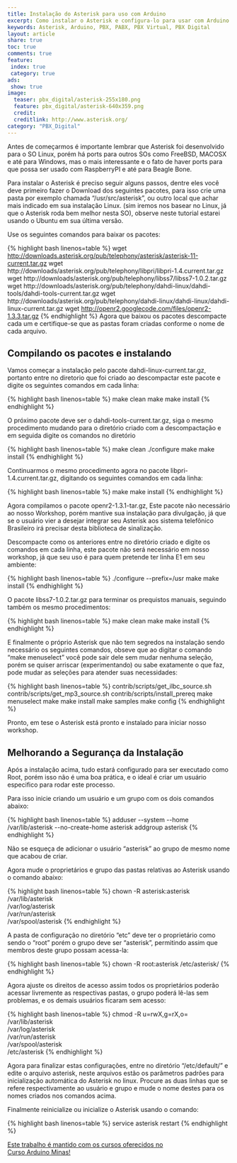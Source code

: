 ```yaml
---
title: Instalação do Asterisk para uso com Arduino
excerpt: Como instalar o Asterisk e configura-lo para usar com Arduino
keywords: Asterisk, Arduino, PBX, PABX, PBX Virtual, PBX Digital
layout: article
share: true
toc: true
comments: true
feature:
 index: true
 category: true
ads: 
 show: true
image:
  teaser: pbx_digital/asterisk-255x180.png
  feature: pbx_digital/asterisk-640x359.png
  credit: 
  creditlink: http://www.asterisk.org/
category: "PBX_Digital"
---
```

Antes de começarmos é importante lembrar que Asterisk foi desenvolvido para o SO Linux, porém há ports para outros SOs como FreeBSD, MACOSX e até para Windows, mas o mais interessante e o fato de haver ports para que possa ser usado com RaspberryPI e até para Beagle Bone.

Para instalar o Asterisk é preciso seguir alguns passos, dentre eles você deve primeiro fazer o Download dos seguintes pacotes, para isso crie uma pasta por exemplo chamada “/usr/src/asterisk”, ou outro local que achar mais indicado em sua instalação Linux. (sim iremos nos basear no Linux, já que o Asterisk roda bem melhor nesta SO), observe neste tutorial estarei usando o Ubuntu em sua última versão.

Use os seguintes comandos para baixar os pacotes:

{% highlight bash linenos=table %}
wget http://downloads.asterisk.org/pub/telephony/asterisk/asterisk-11-current.tar.gz
wget http://downloads/asterisk.org/pub/telephony/libpri/libpri-1.4.current.tar.gz
wget http://downloads/asterisk.org/pub/telephony/libss7/libss7-1.0.2.tar.gz
wget http://downloads/asterisk.org/pub/telephony/dahdi-linux/dahdi-tools/dahdi-tools-current.tar.gz
wget http://downloads/asterisk.org/pub/telephony/dahdi-linux/dahdi-linux/dahdi-linux-current.tar.gz
wget http://openr2.googlecode.com/files/openr2-1.3.3.tar.gz
{% endhighlight %}
Agora que baixou os pacotes descompacte cada um e certifique-se que as pastas foram criadas conforme o nome de cada arquivo.

## Compilando os pacotes e instalando

Vamos começar a instalação pelo pacote dahdi-linux-current.tar.gz, portanto entre no diretorio que foi criado ao descompactar este pacote e digite os seguintes comandos em cada linha:

{% highlight bash linenos=table %}
make clean
make
make install
{% endhighlight %}

O próximo pacote deve ser o dahdi-tools-current.tar.gz, siga o mesmo procedimento mudando para o diretório criado com a descompactação e em seguida digite os comandos no diretório

{% highlight bash linenos=table %}
make clean
./configure
make
make install
{% endhighlight %}

Continuarmos o mesmo procedimento agora no pacote libpri-1.4.current.tar.gz, digitando os seguintes comandos em cada linha:

{% highlight bash linenos=table %}
make
make install
{% endhighlight %}

Agora compilamos o pacote openr2-1.3.1-tar.gz, Este pacote não necessário ao nosso Workshop, porém mantive sua instalação para divulgação, já que se o usuário vier a desejar integrar seu Asterisk aos sistema telefônico Brasileiro irá precisar desta biblioteca de sinalização.

Descompacte como os anteriores entre no diretório criado e digite os comandos em cada linha, este pacote não será necessário em nosso workshop, já que seu uso é para quem pretende ter linha E1 em seu ambiente:

{% highlight bash linenos=table %}
./configure --prefix=/usr
make
make install
{% endhighlight %}

O pacote libss7-1.0.2.tar.gz para terminar os prequistos manuais, seguindo também os mesmo procedimentos:

{% highlight bash linenos=table %}
make clean
make
make install
{% endhighlight %}

E finalmente o próprio Asterisk que não tem segredos na instalação sendo necessário os seguintes comandos, obseve que ao digitar o comando “make menuselect” você pode sair dele sem mudar nenhuma seleção, porém se quiser arriscar (experimentando) ou sabe exatamente o que faz, pode mudar as seleções para atender suas necessidades:

{% highlight bash linenos=table %}
contrib/scripts/get_ilbc_source.sh
contrib/scripts/get_mp3_source.sh
contrib/scripts/install_prereq
make menuselect
make
make install
make samples
make config
{% endhighlight %} 

Pronto, em tese o Asterisk está pronto e instalado para iniciar nosso workshop.

## Melhorando a Segurança da Instalação
Após a instalação acima, tudo estará configurado para ser executado como Root, porém isso não é uma boa prática, e o ideal é criar um usuário especifico para rodar este processo. 

Para isso inicie criando um usuário e um grupo com os dois comandos abaixo:

{% highlight bash linenos=table %}
adduser --system --home /var/lib/asterisk --no-create-home asterisk
addgroup asterisk
{% endhighlight %}

Não se esqueça de adicionar o usuário “asterisk” ao grupo de mesmo nome que acabou de criar.

Agora mude o proprietários e grupo das pastas relativas ao Asterisk usando o comando abaixo:

{% highlight bash linenos=table %}
chown -R asterisk:asterisk /var/lib/asterisk \
                           /var/log/asterisk \
                           /var/run/asterisk \
                           /var/spool/asterisk
{% endhighlight %}

A pasta de configuração no diretório “etc” deve ter o proprietário como sendo o “root” porém o grupo deve ser “asterisk”, permitindo assim que membros deste grupo possam acessa-la:

{% highlight bash linenos=table %}
chown -R root:asterisk /etc/asterisk/
{% endhighlight %}

Agora ajuste os direitos de acesso assim todos os proprietários poderão acessar livremente as respectivas pastas, o grupo poderá lê-las sem problemas, e os demais usuários ficaram sem acesso:

{% highlight bash linenos=table %}
chmod -R u=rwX,g=rX,o= /var/lib/asterisk \
                       /var/log/asterisk \
                       /var/run/asterisk \
                       /var/spool/asterisk \
                       /etc/asterisk
{% endhighlight %}

Agora para finalizar estas configurações, entre no diretório “/etc/default/” e edite o arquivo asterisk, neste arquivos estão os parâmetros padrões para inicialização automática do Asterisk no linux. Procure as duas linhas que se refere respectivamente ao usuário e grupo e mude o nome destes para os nomes criados nos comandos acima.

Finalmente reinicialize ou inicialize o Asterisk usando o comando:

{% highlight bash linenos=table %}
service asterisk restart
{% endhighlight %}


<a href="/cursoarduino/" class="btn-success">Este trabalho é mantido com os cursos oferecidos no <br />
Curso Arduino Minas!</a>
